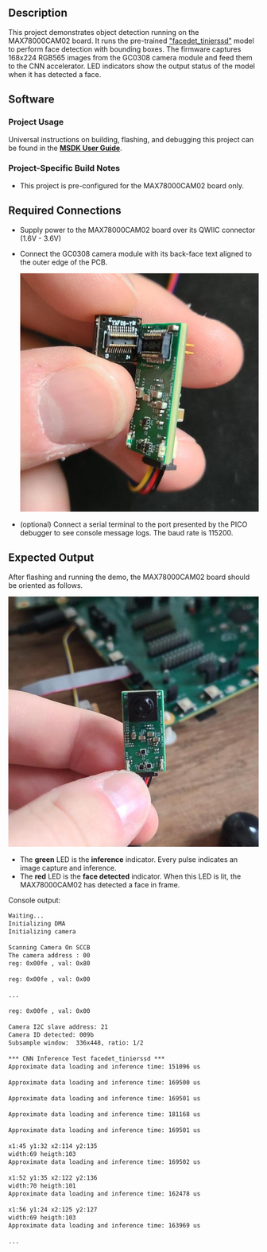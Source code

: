 ## Description

This project demonstrates object detection running on the MAX78000CAM02 board.  It runs the pre-trained ["facedet_tinierssd"](https://github.com/MaximIntegratedAI/ai8x-synthesis/blob/develop/networks/ai85-facedet-tinierssd.yaml) model to perform face detection with bounding boxes.  The firmware captures 168x224 RGB565 images from the GC0308 camera module and feed them to the CNN accelerator.  LED indicators show the output status of the model when it has detected a face.

## Software

### Project Usage

Universal instructions on building, flashing, and debugging this project can be found in the **[MSDK User Guide](https://analog-devices-msdk.github.io/msdk/USERGUIDE/)**.

### Project-Specific Build Notes

* This project is pre-configured for the MAX78000CAM02 board only.

## Required Connections

* Supply power to the MAX78000CAM02 board over its QWIIC connector (1.6V - 3.6V)
* Connect the GC0308 camera module with its back-face text aligned to the outer edge of the PCB.

    ![Inserting GC3080](res/cam02_inserting_camera.jpg)
* (optional) Connect a serial terminal to the port presented by the PICO debugger to see console message logs.  The baud rate is 115200. 

## Expected Output

After flashing and running the demo, the MAX78000CAM02 board should be oriented as follows.

![MAX78000CAM02 Orientation](res/cam02_orientation.jpg)

* The **green** LED is the **inference** indicator.  Every pulse indicates an image capture and inference.
* The **red** LED is the **face detected** indicator.  When this LED is lit, the MAX78000CAM02 has detected a face in frame.

Console output:

```serial
Waiting...
Initializing DMA
Initializing camera

Scanning Camera On SCCB
The camera address : 00 
reg: 0x00fe , val: 0x80

reg: 0x00fe , val: 0x00

...

reg: 0x00fe , val: 0x00

Camera I2C slave address: 21
Camera ID detected: 009b
Subsample window:  336x448, ratio: 1/2

*** CNN Inference Test facedet_tinierssd ***
Approximate data loading and inference time: 151096 us

Approximate data loading and inference time: 169500 us

Approximate data loading and inference time: 169501 us

Approximate data loading and inference time: 181168 us

Approximate data loading and inference time: 169501 us

x1:45 y1:32 x2:114 y2:135
width:69 heigth:103
Approximate data loading and inference time: 169502 us

x1:52 y1:35 x2:122 y2:136
width:70 heigth:101
Approximate data loading and inference time: 162478 us

x1:56 y1:24 x2:125 y2:127
width:69 heigth:103
Approximate data loading and inference time: 163969 us

...
```
